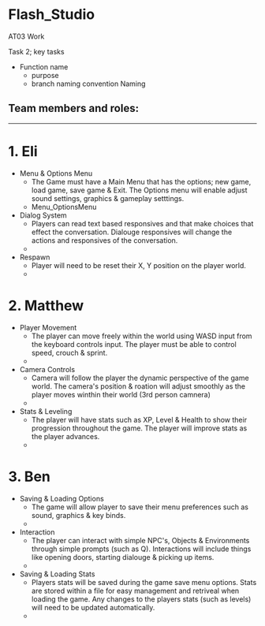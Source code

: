 # Flash_Studio
 AT03 Work
 
Task 2;
 key tasks
 - Function name
   - purpose
   - branch naming convention Naming 

 ## Team members and roles:
 ---
# 1. Eli 
- Menu & Options Menu
  - The Game must have a Main Menu that has the options; new game, load game, save game & Exit. The Options menu will enable adjust sound settings, graphics & gameplay setttings.
  - Menu_OptionsMenu
- Dialog System
  - Players can read text based responsives and that make choices that effect the conversation. Dialouge responsives will change the actions and responsives of the conversation.
  - 
- Respawn
  - Player will need to be reset their X, Y position on the player world.
  - 
# 2. Matthew
- Player Movement
  - The player can move freely within the world using WASD input from the keyboard controls input. The player must be able to control speed, crouch & sprint.
  - 
- Camera Controls
  - Camera will follow the player the dynamic perspective of the game world. The camera's position & roation will adjust smoothly as the player moves winthin their world (3rd person camnera)
  - 
- Stats & Leveling
  - The player will have stats such as XP, Level & Health to show their progression throughout the game. The player will improve stats as the player advances.
  - 

# 3. Ben

- Saving & Loading Options
  - The game will allow player to save their menu preferences such as sound, graphics & key binds.
  - 
- Interaction
  - The player can interact with simple NPC's, Objects & Environments through simple prompts (such as Q). Interactions will include things like opening doors, starting dialouge & picking up items.
  - 
- Saving & Loading Stats
  - Players stats will be saved during the game save menu options. Stats are stored within a file for easy management and retriveal when loading the game. Any changes to the players stats (such as levels) will need to be updated automatically.
  - 

